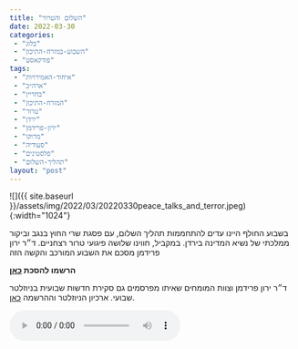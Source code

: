 ```yaml
---
title: "השלום והטרור"
date: 2022-03-30
categories: 
 - "בלוג"
 - "השבוע-במזרח-התיכון"
 - "פודקאסט"
tags: 
 - "איחוד-האמירויות"
 - "ארה״ב"
 - "בחריין"
 - "המזרח-התיכון"
 - "טרור"
 - "ירדן"
 - "ירון-פרידמן"
 - "מרוקו"
 - "סעודיה"
 - "פלסטינים"
 - "תהליך-השלום"
layout: "post"
---
```


![]({{ site.baseurl }}/assets/img/2022/03/20220330peace_talks_and_terror.jpeg){:width="1024"}

בשבוע החולף היינו עדים להתחממות תהליך השלום, עם פסגת שרי החוץ בנגב וביקור ממלכתי של נשיא המדינה בירדן. במקביל, חווינו שלושה פיגועי טרור רצחניים. ד״ר ירון פרידמן מסכם את השבוע המורכב והקשה הזה

**הרשמו להסכת [כאן](https://anchor.fm/hashavua)**

 ד״ר ירון פרידמן וצוות המומחים שאיתו מפרסמים גם סקירת חדשות שבועית בניוזלטר שבועי. ארכיון הניוזלטר וההרשמה [כאן](https://us7.campaign-archive.com/home/?u=11fe1442157d219f56c36d2a9&id=e0b5399e69).

<audio controls src="https://d3ctxlq1ktw2nl.cloudfront.net/staging/2022-2-30/256884024-44100-2-1348db17e8699.m4a" class=" wp-block-audio"></audio>
